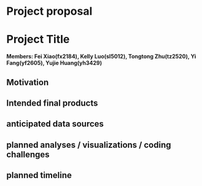 Project proposal
================

# Project Title

**Members: Fei Xiao(fx2184), Kelly Luo(sl5012), Tongtong Zhu(tz2520), Yi
Fang(yf2605), Yujie Huang(yh3429)**

## Motivation

## Intended final products

## anticipated data sources

## planned analyses / visualizations / coding challenges

## planned timeline
